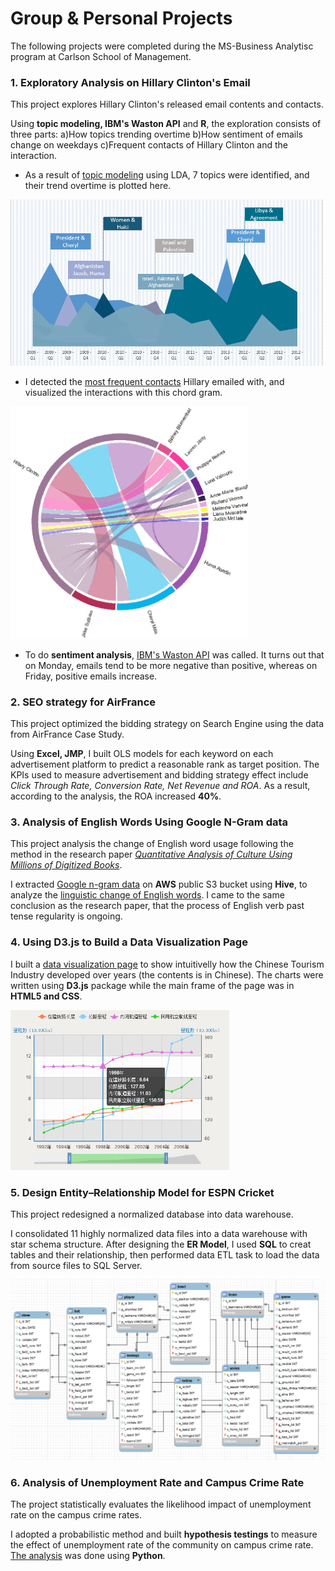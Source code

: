 # Group & Personal Projects
The following projects were completed during the MS-Business Analytisc program at Carlson School of Management.

### 1. Exploratory Analysis on Hillary Clinton's Email
  This project explores Hillary Clinton's released email contents and contacts. 
  
  Using **topic modeling, IBM's Waston API** and **R**, the exploration consists of three parts: a)How topics trending overtime b)How sentiment of emails change on weekdays c)Frequent contacts of Hillary Clinton and the interaction.
  
  * As a result of [topic modeling](https://github.com/JiaKang0615/Group-Projects/blob/master/Hillary%20Clinton%20email/Hillary_LDA_Topic.py) using LDA, 7 topics were identified, and their trend overtime is plotted here.
  
  <img src="https://github.com/JiaKang0615/Group-Projects/blob/master/Hillary%20Clinton%20email/Hillary%20topic%20trending.PNG" width="500">

  * I detected the [most frequent contacts](https://github.com/JiaKang0615/Group-Projects/blob/master/Hillary%20Clinton%20email/Hillary_Sender_Receiver.R) Hillary emailed with, and visualized the interactions with this chord gram.
  
  <img src="https://github.com/JiaKang0615/Group-Projects/blob/master/Hillary%20Clinton%20email/Chord%20gram_fin.jpg" width="380">

  * To do **sentiment analysis**, [IBM's Waston API](https://github.com/JiaKang0615/Group-Projects/blob/master/Hillary%20Clinton%20email/Hillary_email_API.py) was called. It turns out that on Monday, emails tend to be more negative than positive, whereas on Friday, positive emails increase.


### 2. SEO strategy for AirFrance
  This project optimized the bidding strategy on Search Engine using the data from AirFrance Case Study. 
  
  Using **Excel, JMP**, I built OLS models for each keyword on each advertisement platform to predict a reasonable rank as target position. The KPIs used to measure advertisement and bidding strategy effect include *Click Through Rate, Conversion Rate, Net Revenue and ROA*.
  As a result, according to the analysis, the ROA increased **40%**.


### 3. Analysis of English Words Using Google N-Gram data
  This project analysis the change of English word usage following the method in the research paper [*Quantitative Analysis of Culture Using Millions of Digitized Books*](http://www.librarian.net/wp-content/uploads/science-googlelabs.pdf). 
  
  I extracted [Google n-gram data](https://github.com/JiaKang0615/Group-Projects/blob/master/Google%20n-gram%20analysis/Hive%20code%20for%20culturomic%20analysis.sql) on **AWS** public S3 bucket using **Hive**, to analyze the [linguistic change of English words](https://github.com/JiaKang0615/Group-Projects/blob/master/Google%20n-gram%20analysis/processing_data_culturomic_analysis.R). I came to the same conclusion as the research paper, that the process of English verb past tense regularity is ongoing. 

### 4. Using D3.js to Build a Data Visualization Page
  I built a [data visualization page](https://github.com/JiaKang0615/Group-Projects/blob/master/Chinese%20Tourism%20Industry.html) to show intuitivelly how the Chinese Tourism Industry developed over years (the contents is in Chinese). The charts were written using **D3.js** package while the main frame of the page was in **HTML5 and CSS**.

  <img src="https://github.com/JiaKang0615/Group-Projects/blob/master/D3js-chart.PNG" width="350">

### 5. Design Entity–Relationship Model for ESPN Cricket
  This project redesigned a normalized database into data warehouse. 
  
  I consolidated 11 highly normalized data files into a data warehouse with star schema structure. After designing the **ER Model**, I used **SQL** to creat tables and their relationship, then performed data ETL task to load the data from source files to SQL Server. 

  <img src="https://github.com/JiaKang0615/Group-Projects/blob/master/Design%20ER%20Model.png" width="850">

### 6. Analysis of Unemployment Rate and Campus Crime Rate
  The project statistically evaluates the likelihood impact of unemployment rate on the campus crime rates. 
  
  I adopted a probabilistic method and built **hypothesis testings** to measure the effect of unemployment rate of the community on campus crime rate. [The analysis](https://github.com/JiaKang0615/Group-Projects/blob/master/Unemployment%20vs.%20campus%20crime%20rate.py) was done using **Python**.
